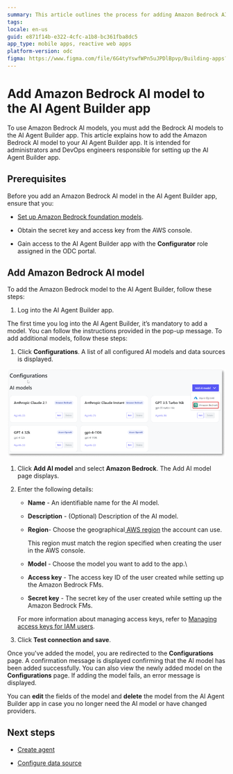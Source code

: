 ```yaml
---
summary: This article outlines the process for adding Amazon Bedrock AI models to the AI Agent Builder app, including prerequisites and step-by-step instructions.
tags:
locale: en-us
guid: e871f14b-e322-4cfc-a1b8-bc361fba8dc5
app_type: mobile apps, reactive web apps
platform-version: odc
figma: https://www.figma.com/file/6G4tyYswfWPn5uJPDlBpvp/Building-apps?type=design&node-id=5082%3A360&mode=design&t=FeG7qG63nCPS3Mxp-1
---
```

# Add Amazon Bedrock AI model to the AI Agent Builder app

To use Amazon Bedrock AI models, you must add the Bedrock AI models to the AI Agent Builder app. This article explains how to add the Amazon Bedrock AI model to your AI Agent Builder app. It is intended for administrators and DevOps engineers responsible for setting up the AI Agent Builder app.

## Prerequisites

Before you add an Amazon Bedrock AI model in the AI Agent Builder app, ensure that you:

* [Set up Amazon Bedrock foundation models](./configure-aws-model.md).

* Obtain the secret key and access key from the AWS console.

* Gain access to the AI Agent Builder app with the **Configurator** role assigned in the ODC portal.

## Add Amazon Bedrock AI model

To add the Amazon Bedrock model to the AI Agent Builder, follow these steps:

1. Log into the AI Agent Builder app. 

<div class="info" markdown="1">

The first time you log into the AI Agent Builder, it’s mandatory to add a model. You can follow the instructions provided in the pop-up message. To add additional models, follow these steps:

</div>

1. Click **Configurations**. 
A list of all configured AI models and data sources is displayed.

![Screenshot showing the option to add an Amazon Bedrock AI model in the AI Agent Builder app.](images/add-model-amazon-ai.png "Adding Amazon Bedrock AI Model")

1. Click **Add AI model** and select **Amazon Bedrock**. 
The Add AI model page displays.

1. Enter the following details:

    * **Name** - An identifiable name for the AI model.

    * **Description** - (Optional) Description of the AI model. 

    * **Region**-  Choose the geographical[ AWS region](https://docs.aws.amazon.com/accounts/latest/reference/manage-acct-regions.html) the account can use.

        This region must match the region specified when creating the user in the AWS console. 

    * **Model** - Choose the model you want to add to the app.\

    * **Access key** - The access key ID of the user created while setting up the Amazon Bedrock FMs. 

    * **Secret key** - The secret key of the user created while setting up the Amazon Bedrock FMs. 
    
    For more information about managing access keys, refer to [Managing access keys for IAM users](https://docs.aws.amazon.com/IAM/latest/UserGuide/id_credentials_access-keys.html).

1. Click **Test connection and save**.

Once you've added the model, you are redirected to the **Configurations** page. A confirmation message is displayed confirming that the AI model has been added successfully. You can also view the newly added model on the **Configurations** page. If adding the model fails, an error message is displayed. 

You can **edit** the fields of the model and **delete** the model from the AI Agent Builder app in case you no longer need the AI model or have changed providers.

## 	Next steps

* [Create agent](../create-agent.md)

* [Configure data source](../configure-data-source/configure-aws-data-source.md)
